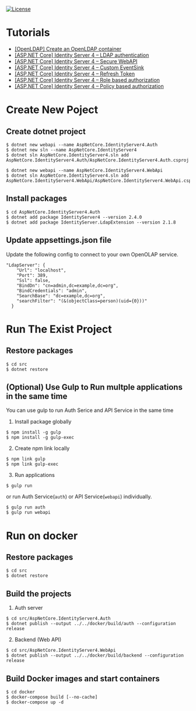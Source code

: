 [![License](https://img.shields.io/badge/License-BSD%203--Clause-blue.svg)](https://opensource.org/licenses/BSD-3-Clause)

# Tutorials

- [[OpenLDAP] Create an OpenLDAP container](https://karatejb.blogspot.com/2019/07/openldap-create-openldap-container.html)
- [[ASP.NET Core] Identity Server 4 – LDAP authentication](https://karatejb.blogspot.com/2019/07/aspnet-core-identity-server-4-ldap.html)
- [[ASP.NET Core] Identity Server 4 – Secure WebAPI](https://karatejb.blogspot.com/2019/07/aspnet-core-identity-server-4-secure.html)
- [[ASP.NET Core] Identity Server 4 – Custom EventSink](https://karatejb.blogspot.com/2019/07/aspnet-core-identity-server-4-secure.html)
- [[ASP.NET Core] Identity Server 4 – Refresh Token](https://karatejb.blogspot.com/2019/09/aspnet-core-identity-server-4-refresh.html)
- [[ASP.NET Core] Identity Server 4 – Role based authorization](https://karatejb.blogspot.com/2019/10/aspnet-core-identity-server-4-role.html)
- [[ASP.NET Core] Identity Server 4 – Policy based authorization](https://karatejb.blogspot.com/2019/10/aspnet-core-identity-server-4-policy.html)


# Create New Poject

## Create dotnet project

```
$ dotnet new webapi --name AspNetCore.IdentityServer4.Auth
$ dotnet new sln --name AspNetCore.IdentityServer4
$ dotnet sln AspNetCore.IdentityServer4.sln add AspNetCore.IdentityServer4.Auth/AspNetCore.IdentityServer4.Auth.csproj
```

```
$ dotnet new webapi --name AspNetCore.IdentityServer4.WebApi
$ dotnet sln AspNetCore.IdentityServer4.sln add AspNetCore.IdentityServer4.WebApi/AspNetCore.IdentityServer4.WebApi.csproj
```

## Install packages

```
$ cd AspNetCore.IdentityServer4.Auth
$ dotnet add package IdentityServer4 --version 2.4.0
$ dotnet add package IdentityServer.LdapExtension --version 2.1.8
```

## Update appsettings.json file

Update the following config to connect to your own OpenOLAP service.

```
"LdapServer": {
    "Url": "localhost",
    "Port": 389,
    "Ssl": false,
    "BindDn": "cn=admin,dc=example,dc=org",
    "BindCredentials": "admin",
    "SearchBase": "dc=example,dc=org",
    "searchFilter": "(&(objectClass=person)(uid={0}))"
  }
```


# Run The Exist Project


## Restore packages

```
$ cd src
$ dotnet restore
```


## (Optional) Use Gulp to Run multple applications in the same time

You can use gulp to run Auth Serice and API Service in the same time 

1. Install package globally 

```
$ npm install -g gulp
$ npm install -g gulp-exec
```

2. Create npm link locally

```
$ npm link gulp
$ npm link gulp-exec
```

3. Run applications

```
$ gulp run
```

or run Auth Service(`auth`) or API Service(`webapi`) individually.

```
$ gulp run auth
$ gulp run webapi
```

# Run on docker

## Restore packages

```
$ cd src
$ dotnet restore
```


## Build the projects

1. Auth server

```
$ cd src/AspNetCore.IdentityServer4.Auth
$ dotnet publish --output ../../docker/build/auth --configuration release
```

2. Backend (Web API)

```
$ cd src/AspNetCore.IdentityServer4.WebApi
$ dotnet publish --output ../../docker/build/backend --configuration release
```


## Build Docker images and start containers

```
$ cd docker
$ docker-compose build [--no-cache]
$ docker-compose up -d
```

